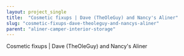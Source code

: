 ```yaml
---
layout: project_single
title:  "Cosmetic fixups | Dave (TheOleGuy) and Nancy's Aliner"
slug: "cosmetic-fixups-dave-theoleguy-and-nancys-aliner"
parent: "aliner-camper-interior-storage"
---
```

Cosmetic fixups | Dave (TheOleGuy) and Nancy's Aliner